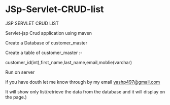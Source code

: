 # JSp-Servlet-CRUD-list
JSP SERVLET CRUD LIST

Servlet-jsp Crud application using maven


Create a Database of customer_master


Create a table of customer_master :-


customer_id(int),first_name,last_name,email,moblie(varchar)


Run on server


if you have douth let me know through by my email yashp497@gmail.com


It will show only list(retrieve the data from the database and it will display on the page.) 

